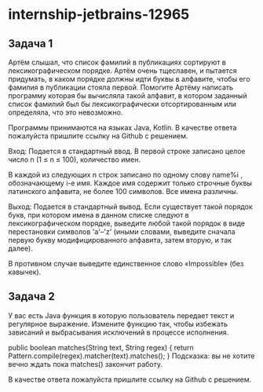 # internship-jetbrains-12965

## Задача 1

Артём слышал, что список фамилий в публикациях сортируют в лексикографическом порядке. Артём очень тщеславен, и пытается придумать, в каком порядке должны идти буквы в алфавите, чтобы его фамилия в публикации стояла первой. Помогите Артёму написать программу которая бы вычисляла такой алфавит, в котором заданный список фамилий был бы лексикографически отсортированным или определяла, что это невозможно.

Программы принимаются на языках Java, Kotlin. В качестве ответа пожалуйста пришлите ссылку на Github с решением.

Вход:
Подается в стандартный ввод. В первой строке записано целое число n (1 ≤ n ≤ 100), количество имен.

В каждой из следующих n строк записано по одному слову name%i , обозначающему i-е имя. Каждое имя содержит только строчные буквы латинского алфавита, не более 100 символов. Все имена различны.

Выход:
Подается в стандартный вывод. Если существует такой порядок букв, при котором имена в данном списке следуют в лексикографическом порядке, выведите любой такой порядок в виде перестановки символов 'a'–'z' (иными словами, выведите сначала первую букву модифицированного алфавита, затем вторую, и так далее).

В противном случае выведите единственное слово «Impossible» (без кавычек).

## Задача 2

У вас есть Java функция в которую пользователь передает текст и регулярное выражение. Измените функцию так, чтобы избежать зависаний и выбрасывания исключений в процессе исполнения.

public boolean matches(String text, String regex) {
return Pattern.compile(regex).matcher(text).matches();
}
Подсказка: вы не хотите вечно ждать пока matches() закончит работу.

В качестве ответа пожалуйста пришлите ссылку на Github с решением.
